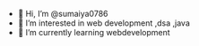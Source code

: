 - 👋 Hi, I’m @sumaiya0786
- 👀 I’m interested in web development ,dsa ,java
- 🌱 I’m currently learning webdevelopment



